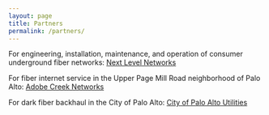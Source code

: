 ```yaml
---
layout: page
title: Partners
permalink: /partners/
---
```


For engineering, installation, maintenance, and operation of consumer
underground fiber networks:
[Next Level Networks](https://nextlevel.net/)

For fiber internet service in the Upper Page Mill Road neighborhood of
Palo Alto:
[Adobe Creek Networks](https://adobecreek.net/)

For dark fiber backhaul in the City of Palo Alto:
[City of Palo Alto Utilities]()
